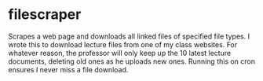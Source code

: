 filescraper
===========

Scrapes a web page and downloads all linked files of specified file types. I wrote this to download lecture files from one of my class websites. For whatever reason, the professor will only keep up the 10 latest lecture documents, deleting old ones as he uploads new ones. Running this on cron ensures I never miss a file download.
